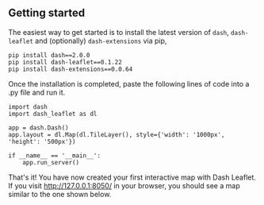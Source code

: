 ## Getting started

The easiest way to get started is to install the latest version of `dash`, `dash-leaflet` and (optionally) `dash-extensions` via pip,

```
pip install dash==2.0.0
pip install dash-leaflet==0.1.22
pip install dash-extensions==0.0.64
```

Once the installation is completed, paste the following lines of code into a .py file and run it.

````
import dash
import dash_leaflet as dl

app = dash.Dash()
app.layout = dl.Map(dl.TileLayer(), style={'width': '1000px', 'height': '500px'})

if __name__ == '__main__':
    app.run_server()    
````

That's it! You have now created your first interactive map with Dash Leaflet. If you visit http://127.0.0.1:8050/ in your browser, you should see a map similar to the one shown below. 